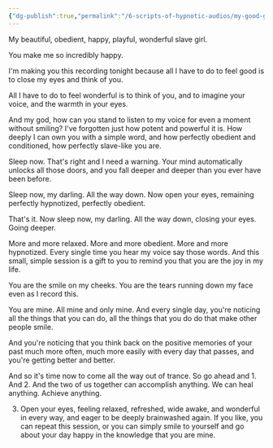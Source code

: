 ```yaml
---
{"dg-publish":true,"permalink":"/6-scripts-of-hypnotic-audios/my-good-girl-by-mind-kink/","updated":"2024-12-30T11:27:23.870+08:00"}
---
```



My beautiful, obedient, happy, playful, wonderful slave girl.

You make me so incredibly happy. 

I'm making you this recording tonight because all I have to do to feel good is to close my eyes and think of you.

All I have to do to feel wonderful is to think of you, and to imagine your voice, and the warmth in your eyes.

And my god, how can you stand to listen to my voice for even a moment without smiling? I've forgotten just how potent and powerful it is. How deeply I can own you with a simple word, and how perfectly obedient and conditioned, how perfectly slave-like you are.

Sleep now. That's right and I need a warning. Your mind automatically unlocks all those doors, and you fall deeper and deeper than you ever have been before. 

Sleep now, my darling. All the way down. Now open your eyes, remaining perfectly hypnotized, perfectly obedient.

That's it. Now sleep now, my darling. All the way down, closing your eyes. Going deeper.

More and more relaxed. More and more obedient. More and more hypnotized. Every single time you hear my voice say those words. And this small, simple session is a gift to you to remind you that you are the joy in my life.

You are the smile on my cheeks. You are the tears running down my face even as I record this. 

You are mine. All mine and only mine. And every single day, you're noticing all the things that you can do, all the things that you do do that make other people smile.

And you're noticing that you think back on the positive memories of your past much more often, much more easily with every day that passes, and you're getting better and better.

And so it's time now to come all the way out of trance. So go ahead and 1. And 2. And the two of us together can accomplish anything. We can heal anything. Achieve anything.

3. Open your eyes, feeling relaxed, refreshed, wide awake, and wonderful in every way, and eager to be deeply brainwashed again. If you like, you can repeat this session, or you can simply smile to yourself and go about your day happy in the knowledge that you are mine.